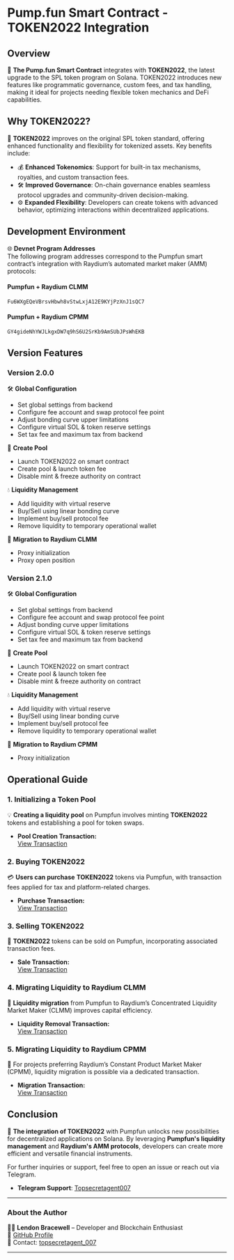 # Pump.fun Smart Contract - TOKEN2022 Integration

## Overview

🚀 **The Pump.fun Smart Contract** integrates with **TOKEN2022**, the latest upgrade to the SPL token program on Solana. TOKEN2022 introduces new features like programmatic governance, custom fees, and tax handling, making it ideal for projects needing flexible token mechanics and DeFi capabilities.

## Why TOKEN2022?

🔑 **TOKEN2022** improves on the original SPL token standard, offering enhanced functionality and flexibility for tokenized assets. Key benefits include:

- 💰 **Enhanced Tokenomics**: Support for built-in tax mechanisms, royalties, and custom transaction fees.
- 🛠️ **Improved Governance**: On-chain governance enables seamless protocol upgrades and community-driven decision-making.
- ⚙️ **Expanded Flexibility**: Developers can create tokens with advanced behavior, optimizing interactions within decentralized applications.

## Development Environment

🌐 **Devnet Program Addresses**  
The following program addresses correspond to the Pumpfun smart contract’s integration with Raydium’s automated market maker (AMM) protocols:

#### Pumpfun + Raydium CLMM

```
Fu6WXgEQeVBrsvHbwh8vStwLxjA12E9KYjPzXnJ1sQC7
```

#### Pumpfun + Raydium CPMM

```
GY4gideNhYWJLkgxDW7q9hS6U2SrKb9AmSUbJPsWhEKB
```

## Version Features

### Version 2.0.0

🛠️ **Global Configuration**
- Set global settings from backend
- Configure fee account and swap protocol fee point
- Adjust bonding curve upper limitations
- Configure virtual SOL & token reserve settings
- Set tax fee and maximum tax from backend

🎯 **Create Pool**
- Launch TOKEN2022 on smart contract
- Create pool & launch token fee
- Disable mint & freeze authority on contract

💧 **Liquidity Management**
- Add liquidity with virtual reserve
- Buy/Sell using linear bonding curve
- Implement buy/sell protocol fee
- Remove liquidity to temporary operational wallet

🔄 **Migration to Raydium CLMM**
- Proxy initialization
- Proxy open position

### Version 2.1.0

🛠️ **Global Configuration**
- Set global settings from backend
- Configure fee account and swap protocol fee point
- Adjust bonding curve upper limitations
- Configure virtual SOL & token reserve settings
- Set tax fee and maximum tax from backend

🎯 **Create Pool**
- Launch TOKEN2022 on smart contract
- Create pool & launch token fee
- Disable mint & freeze authority on contract

💧 **Liquidity Management**
- Add liquidity with virtual reserve
- Buy/Sell using linear bonding curve
- Implement buy/sell protocol fee
- Remove liquidity to temporary operational wallet

🔄 **Migration to Raydium CPMM**
- Proxy initialization

## Operational Guide

### 1. Initializing a Token Pool
💡 **Creating a liquidity pool** on Pumpfun involves minting **TOKEN2022** tokens and establishing a pool for token swaps.

- **Pool Creation Transaction:**  
  [View Transaction](https://solana.fm/tx/5QYCTaGHaareH5CoCMDeDCSxq785BfdMhKmbeKWizq7uAeVptkAuyY8N1QSc78N8YPKLi3fXTZxAfPMdzy76jT25?cluster=devnet-solana)

### 2. Buying TOKEN2022
💳 **Users can purchase** **TOKEN2022** tokens via Pumpfun, with transaction fees applied for tax and platform-related charges.

- **Purchase Transaction:**  
  [View Transaction](https://solana.fm/tx/5unyZ9MekJeE8EULD4x9JKiNNCShfMnpk5edJzLpEMB6AY9g449an1y5hWmHkkJ8hwGCfpaVnb6TWL3SeqH14EYx?cluster=devnet-solana)

### 3. Selling TOKEN2022
💸 **TOKEN2022** tokens can be sold on Pumpfun, incorporating associated transaction fees.

- **Sale Transaction:**  
  [View Transaction](https://solana.fm/tx/2Wt2YhkU5Bj6kY9hgSLaPZ6AkjxsRZrijax59f9kRQo9fD61SkjhXPd587RTt9SDDQ4cdYNMySMBKZ5L5TJqYmyp?cluster=devnet-solana)

### 4. Migrating Liquidity to Raydium CLMM
🔄 **Liquidity migration** from Pumpfun to Raydium’s Concentrated Liquidity Market Maker (CLMM) improves capital efficiency.

- **Liquidity Removal Transaction:**  
  [View Transaction](https://solana.fm/tx/uX492XUVW7yEtxyxSyhqDm7jngB7xtr23Sh29WhVfHR88JuSDwyC387XDE69k4Q8dzPbfYGDeX2hMHsRMQg2LLH?cluster=devnet-solana)

### 5. Migrating Liquidity to Raydium CPMM
🔄 For projects preferring Raydium’s Constant Product Market Maker (CPMM), liquidity migration is possible via a dedicated transaction.

- **Migration Transaction:**  
  [View Transaction](https://solana.fm/tx/5iHdBwV2d9RsqmawRuUSRiJfb5k22ooZTpCJhigBiXpYrbep7pK4rYKyq2MQgtiSYYTzsDB1wKtrmtx45K93D7p5?cluster=devnet-solana)

## Conclusion

🎉 **The integration of TOKEN2022** with Pumpfun unlocks new possibilities for decentralized applications on Solana. By leveraging **Pumpfun's liquidity management** and **Raydium's AMM protocols**, developers can create more efficient and versatile financial instruments.

For further inquiries or support, feel free to open an issue or reach out via Telegram.

- **Telegram Support**: [Topsecretagent007](https://t.me/@topsecretagent_007)

---

### About the Author

🧑‍💻 **Lendon Bracewell** – Developer and Blockchain Enthusiast  
🔗 [GitHub Profile](https://github.com/topsecretagent007)  
📧 Contact: [topsecretagent_007](https://t.me/@topsecretagent_007)

---



